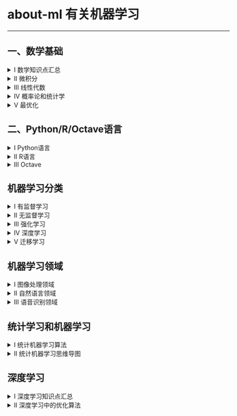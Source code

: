 # about-ml 有关机器学习

----------

## 一、数学基础

<details><summary>I 数学知识点汇总</summary>

![](数学基础/机器学习数学基础.png)

</details>

<details><summary>II 微积分</summary>

![](数学基础/微积分.png)

</details>

<details><summary>III 线性代数</summary>

![](数学基础/线性代数.png)

</details>

<details><summary>IV 概率论和统计学</summary>

- 统计数据的展示

	![](数学基础/图表建议.png)

- 概率与统计思维导图

    ![](数学基础/概率与统计.png)

- 基本概率分布

    ![](pic/分布表格.jpg)

</details>

<details><summary>V 最优化</summary>

</details>

## 二、Python/R/Octave语言

<details><summary>I Python语言</summary>

- [Python学习笔记](http://nbviewer.jupyter.org/github/yejinlei/about-python)
- Ananconda[配置](./tools/.condarc)及pip[配置](./tools/pip.ini)
- [Scikit-learn 0.21.x 中文文档](http://sklearn.apachecn.org)

</details>

<details><summary>II R语言</summary>

</details>

<details><summary>III Octave</summary>

- [octave online](https://octave-online.net/)

</details>

## 机器学习分类

<details><summary>I 有监督学习</summary>

</details>

<details><summary>II 无监督学习</summary>

</details>

<details><summary>III 强化学习</summary>

</details> 

<details><summary>IV 深度学习</summary>

</details>

<details><summary>V 迁移学习</summary>

</details>

## 机器学习领域

<details><summary>I 图像处理领域</summary>

</details>

<details><summary>II 自然语言领域</summary>

</details>

<details><summary>III 语音识别领域</summary>

</details>

## 统计学习和机器学习

<details><summary>I 统计机器学习算法</summary>

![](数学基础/统计机器学习.png)

</details>

<details><summary>II 统计机器学习思维导图</summary>

![](机器学习与人工智能/机器学习与人工智能.png)

</details>

## 深度学习

<details><summary>I 深度学习知识点汇总</summary>

![](深度学习/深度学习.png)

</details>

<details><summary>II 深度学习中的优化算法</summary>

![](深度学习/optimization/deep_optimization.gif)

</details>